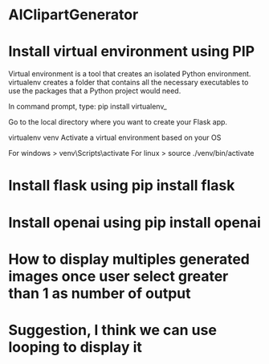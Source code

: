 # AIClipartGenerator
# Install virtual environment using PIP

Virtual environment is a tool that creates an isolated Python environment.
virtualenv creates a folder that contains all the necessary executables to use the packages that a Python project would need.

In command prompt, type: pip install virtualenv_

Go to the local directory where you want to create your Flask app.

virtualenv venv
Activate a virtual environment based on your OS

For windows > venv\Scripts\activate
For linux > source ./venv/bin/activate

# Install flask using pip install flask
# Install openai using pip install openai
# How to display multiples generated images once user select greater than 1 as number of output
# Suggestion, I think we can use looping to display it
